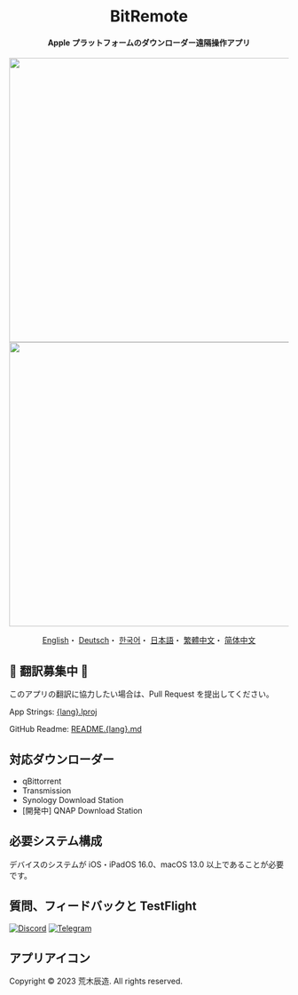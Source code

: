 <h1 align="center">BitRemote</h1>

<h4 align="center">Apple プラットフォームのダウンローダー遠隔操作アプリ</h4>

<p align="center">
<img src="https://user-images.githubusercontent.com/31207151/229284410-56e3b2c0-8aa3-4650-8e8a-05b14ba9f70b.png#gh-light-mode-only" width="512"></img>
<img src="https://user-images.githubusercontent.com/31207151/229284414-977bb152-2879-44b8-b67a-cb4223751fb5.png#gh-dark-mode-only" width="512"></img>
</p>

<p align="center">
  <a href="/README.md">English</a>・
  <a href="/READMEs/README.de.md">Deutsch</a>・
  <a href="/READMEs/README.ko.md">한국어</a>・
  <a href="/READMEs/README.jpn.md">日本語</a>・
  <a href="/READMEs/README.cht.md">繁體中文</a>・
  <a href="/READMEs/README.chs.md">简体中文</a>
</p>

## 📢 翻訳募集中 📢
このアプリの翻訳に協力したい場合は、Pull Request を提出してください。

App Strings: [{lang}.lproj](/Strings)

GitHub Readme: [README.{lang}.md](/READMEs)

## 対応ダウンローダー
- qBittorrent
- Transmission
- Synology Download Station
- [開発中] QNAP Download Station

## 必要システム構成
デバイスのシステムが iOS・iPadOS 16.0、macOS 13.0 以上であることが必要です。

## 質問、フィードバックと TestFlight
[![Discord](https://img.shields.io/badge/Discord-7289DA?style=for-the-badge&logo=discord&logoColor=white)](https://discord.gg/EMGZVap4)
[![Telegram](https://img.shields.io/badge/Telegram-2CA5E0?style=for-the-badge&logo=telegram&logoColor=white)](https://t.me/bitremote)

## アプリアイコン
Copyright © 2023 荒木辰造. All rights reserved.
